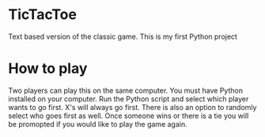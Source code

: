 # TicTacToe
Text based version of the classic game. This is my first Python project 

# How to play 
Two players can play this on the same computer. You must have Python installed on your computer. Run the Python script 
and select which player wants to go first. X's will always go first. There is also an option to randomly select who goes 
first as well. Once someone wins or there is a tie you will be promopted if you would like to play the game again. 



